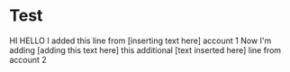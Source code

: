 # Test
HI HELLO I added this line from [inserting text here] account 1
Now I'm adding [adding this text here] this additional [text inserted here] line from account 2
